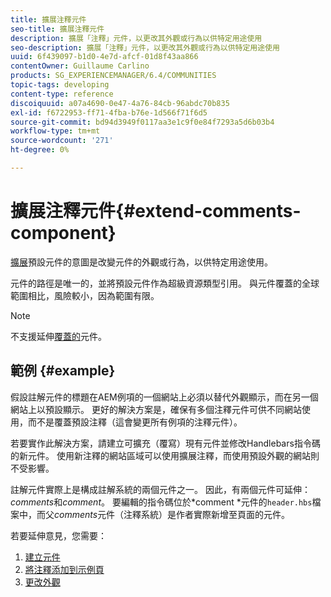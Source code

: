 ```yaml
---
title: 擴展注釋元件
seo-title: 擴展注釋元件
description: 擴展「注釋」元件，以更改其外觀或行為以供特定用途使用
seo-description: 擴展「注釋」元件，以更改其外觀或行為以供特定用途使用
uuid: 6f439097-b1d0-4e7d-afcf-01d8f43aa866
contentOwner: Guillaume Carlino
products: SG_EXPERIENCEMANAGER/6.4/COMMUNITIES
topic-tags: developing
content-type: reference
discoiquuid: a07a4690-0e47-4a76-84cb-96abdc70b835
exl-id: f6722953-ff71-4fba-b76e-1d566f71f6d5
source-git-commit: bd94d3949f0117aa3e1c9f0e84f7293a5d6b03b4
workflow-type: tm+mt
source-wordcount: '271'
ht-degree: 0%

---
```


# 擴展注釋元件{#extend-comments-component}

[擴展](client-customize.md#extensions)預設元件的意圖是改變元件的外觀或行為，以供特定用途使用。

元件的路徑是唯一的，並將預設元件作為超級資源類型引用。 與元件覆蓋的全球範圍相比，風險較小，因為範圍有限。

>[!NOTE]
>
>不支援延伸[覆蓋的](client-customize.md#overlays)元件。

## 範例 {#example}

假設註解元件的標題在AEM例項的一個網站上必須以替代外觀顯示，而在另一個網站上以預設顯示。 更好的解決方案是，確保有多個注釋元件可供不同網站使用，而不是覆蓋預設注釋（這會變更所有例項的注釋元件）。

若要實作此解決方案，請建立可擴充（覆寫）現有元件並修改Handlebars指令碼的新元件。 使用新注釋的網站區域可以使用擴展注釋，而使用預設外觀的網站則不受影響。

註解元件實際上是構成註解系統的兩個元件之一。 因此，有兩個元件可延伸：*comments*&#x200B;和&#x200B;*comment*。 要編輯的指令碼位於*comment *元件的`header.hbs`檔案中，而父&#x200B;*comments*&#x200B;元件（注釋系統）是作者實際新增至頁面的元件。

若要延伸意見，您需要：

1. [建立元件](extend-create-components.md)
1. [將注釋添加到示例頁](extend-sample-page.md)
1. [更改外觀](extend-alter-appearance.md)
